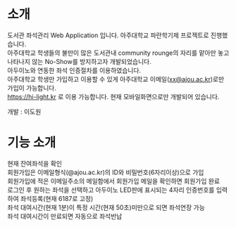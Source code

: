 # 소개
 도서관 좌석관리 Web Application 입니다. 아주대학교 파란학기제 프로젝트로 진행했습니다.<br>
 아주대학교 학생들의 불만이 많은 도서관내 community rounge의 자리를 맡아만 놓고 나타나지 않는 No-Show를 방지하고자 개발되었습니다.<br>
 아두이노와 연동한 좌석 인증절차를 이용하였습니다.<br>
 아주대학교 학생만 가입하고 이용할 수 있게 아주대학교 이메일(xx@ajou.ac.kr)로만 가입이 가능합니다.<br>
 https://hi-light.kr 로 이용 가능합니다. 현재 모바일화면으로만 개발되어 있습니다.<br>
 
 개발 : 이도원
 
 # 기능 소개
 현재 잔여좌석을 확인<br>
 회원가입은 이메일형식(@ajou.ac.kr)의 ID와 비밀번호(6자리이상)으로 가입<br>
 회원가입에 적은 이메일주소의 메일함에서 회원가입 메일을 확인하면 회원가입 완료<br>
 로그인 후 원하는 좌석을 선택하고 아두이노 LED판에 표시되는 4자리 인증번호를 입력하여 좌석등록(현재 6187로 고정)<br>
 좌석 대여시간(현재 1분)이 특정 시간(현재 50초)미만으로 되면 좌석연장 가능<br>
 좌석 대여시간이 만료되면 자동으로 좌석반납

